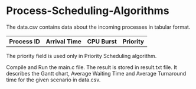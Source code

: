 # Process-Scheduling-Algorithms

The data.csv contains data about the incoming processes in tabular format.
<table>
  <tr>
    <th>Process ID</th>
    <th>Arrival Time</th>
    <th>CPU Burst</th>
    <th>Priority</th>
  </tr>
</table>
The priority field is used only in Priority Scheduling algorithm.

Compile and Run the main.c file. The result is stored in result.txt file. It describes the Gantt chart, Average Waiting Time and Average Turnaround time for the given scenario in data.csv.
